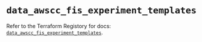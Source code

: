 # `data_awscc_fis_experiment_templates`

Refer to the Terraform Registory for docs: [`data_awscc_fis_experiment_templates`](https://registry.terraform.io/providers/hashicorp/awscc/0.70.0/docs/data-sources/fis_experiment_templates).
